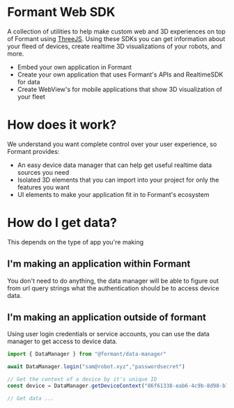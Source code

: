 # Formant Web SDK

A collection of utilities to help make custom web and 3D experiences on top of Formant using [ThreeJS](https://threejs.org/). Using these SDKs you can get information about your fleed of devices, create realtime 3D visualizations of your robots, and more.

* Embed your own application in Formant
* Create your own application that uses Formant's APIs and RealtimeSDK for data
* Create WebView's for mobile applications that show 3D visualization of your fleet

# How does it work?

We understand you want complete control over your user experience, so Formant provides:

* An easy device data manager that can help get useful realtime data sources you need
* Isolated 3D elements that you can import into your project for only the features you want
* UI elements to make your application fit in to Formant's ecosystem

# How do I get data?

This depends on the type of app you're making

## I'm making an application within Formant

You don't need to do anything, the data manager will be able to figure out from url query strings what the authentication should be to access device data.

## I'm making an application outside of formant

Using user login credentials or service accounts, you can use the data manager to get access to device data.

```javascript
import { DataManager } from "@formant/data-manager"

await DataManager.login("sam@robot.xyz","passwordsecret")

// Get the context of a device by it's unique ID
const device = DataManager.getDeviceContext("86f61338-eab6-4c9b-8d98-b7b8b1359acd")

// Get data ...
```

